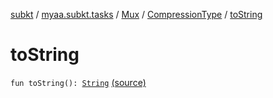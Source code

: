 [subkt](../../../index.md) / [myaa.subkt.tasks](../../index.md) / [Mux](../index.md) / [CompressionType](index.md) / [toString](./to-string.md)

# toString

`fun toString(): `[`String`](https://kotlinlang.org/api/latest/jvm/stdlib/kotlin/-string/index.html) [(source)](https://github.com/Myaamori/SubKt/blob/0.1.8/src/main/kotlin/myaa/subkt/tasks/muxtask.kt#L118)